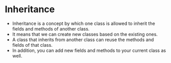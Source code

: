 # Inheritance 
- Inheritance is a concept by which one class is allowed to inherit the fields and methods of another class. 
- It means that we can create new classes based on the existing ones. 
- A class that inherits from another class can reuse the methods and fields of that class. 
- In addition, you can add new fields and methods to your current class as well.